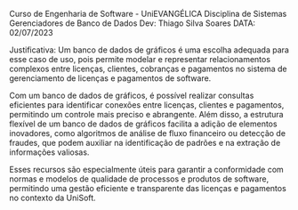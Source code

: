 Curso de Engenharia de Software - UniEVANGÉLICA
Disciplina de Sistemas Gerenciadores de Banco de Dados
Dev: Thiago Silva Soares
DATA: 02/07/2023

Justificativa: Um banco de dados de gráficos é uma escolha adequada para esse caso de uso, pois permite modelar e representar relacionamentos complexos entre licenças, clientes, cobranças e pagamentos no sistema de gerenciamento de licenças e pagamentos de software.

Com um banco de dados de gráficos, é possível realizar consultas eficientes para identificar conexões entre licenças, clientes e pagamentos, permitindo um controle mais preciso e abrangente. Além disso, a estrutura flexível de um banco de dados de gráficos facilita a adição de elementos inovadores, como algoritmos de análise de fluxo financeiro ou detecção de fraudes, que podem auxiliar na identificação de padrões e na extração de informações valiosas.

Esses recursos são especialmente úteis para garantir a conformidade com normas e modelos de qualidade de processos e produtos de software, permitindo uma gestão eficiente e transparente das licenças e pagamentos no contexto da UniSoft.